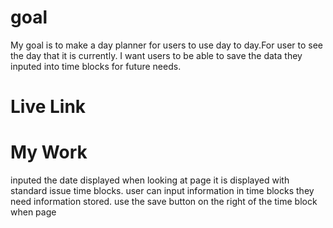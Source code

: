 # goal
My goal is to make a day planner for users to use day to day.For user to see the day that it is currently. I want users to be able to save the data they inputed into time blocks for future needs.

# Live Link


# My Work 
inputed the date displayed
when looking at page it is displayed with standard issue time blocks.
user can input information in time blocks they need information stored.
use the save button on the right of the time block
when page 

